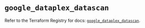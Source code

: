 # `google_dataplex_datascan`

Refer to the Terraform Registry for docs: [`google_dataplex_datascan`](https://registry.terraform.io/providers/hashicorp/google/6.28.0/docs/resources/dataplex_datascan).
